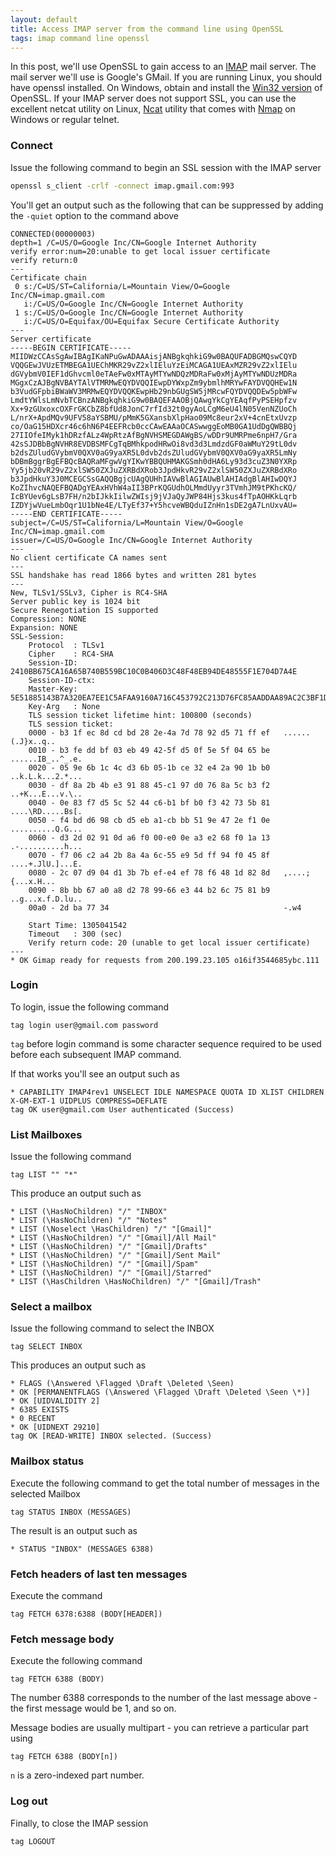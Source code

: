 ```yaml
---
layout: default
title: Access IMAP server from the command line using OpenSSL
tags: imap command line openssl
---
```


In this post, we'll use OpenSSL to gain access to an [IMAP](http://tools.ietf.org/html/rfc2060) mail server. The mail server we'll use is Google's GMail. If you are running Linux, you should have openssl installed. On Windows, obtain and install the [Win32 version](http://www.slproweb.com/products/Win32OpenSSL.html) of OpenSSL. If your IMAP server does not support SSL, you can use the excellent netcat utility on Linux, [Ncat](http://nmap.org/ncat/) utility that comes with [Nmap](http://nmap.org/) on Windows or regular telnet.

### Connect

Issue the following command to begin an SSL session with the IMAP server

```bash
openssl s_client -crlf -connect imap.gmail.com:993
```

You'll get an output such as the following that can be suppressed by adding the `-quiet` option to the command above

<!-- highlight 69,70 -->

```text
CONNECTED(00000003)
depth=1 /C=US/O=Google Inc/CN=Google Internet Authority
verify error:num=20:unable to get local issuer certificate
verify return:0
---
Certificate chain
 0 s:/C=US/ST=California/L=Mountain View/O=Google Inc/CN=imap.gmail.com
   i:/C=US/O=Google Inc/CN=Google Internet Authority
 1 s:/C=US/O=Google Inc/CN=Google Internet Authority
   i:/C=US/O=Equifax/OU=Equifax Secure Certificate Authority
---
Server certificate
-----BEGIN CERTIFICATE-----
MIIDWzCCAsSgAwIBAgIKaNPuGwADAAAisjANBgkqhkiG9w0BAQUFADBGMQswCQYD
VQQGEwJVUzETMBEGA1UEChMKR29vZ2xlIEluYzEiMCAGA1UEAxMZR29vZ2xlIElu
dGVybmV0IEF1dGhvcml0eTAeFw0xMTAyMTYwNDQzMDRaFw0xMjAyMTYwNDUzMDRa
MGgxCzAJBgNVBAYTAlVTMRMwEQYDVQQIEwpDYWxpZm9ybmlhMRYwFAYDVQQHEw1N
b3VudGFpbiBWaWV3MRMwEQYDVQQKEwpHb29nbGUgSW5jMRcwFQYDVQQDEw5pbWFw
LmdtYWlsLmNvbTCBnzANBgkqhkiG9w0BAQEFAAOBjQAwgYkCgYEAqfPyPSEHpfzv
Xx+9zGUxoxcOXFrGKCbZ8bfUd8JonC7rfId32t0gyAoLCgM6eU4lN05VenNZUoCh
L/nrX+ApdMQv9UFV58aYSBMU/pMmK5GXansbXlpHao09Mc8eur2xV+4cnEtxUvzp
co/OaG15HDXcr46c6hN6P4EEFRcb0ccCAwEAAaOCASwwggEoMB0GA1UdDgQWBBQj
27IIOfeIMyk1hDRzfALz4WpRtzAfBgNVHSMEGDAWgBS/wDDr9UMRPme6npH7/Gra
42sSJDBbBgNVHR8EVDBSMFCgTqBMhkpodHRwOi8vd3d3LmdzdGF0aWMuY29tL0dv
b2dsZUludGVybmV0QXV0aG9yaXR5L0dvb2dsZUludGVybmV0QXV0aG9yaXR5LmNy
bDBmBggrBgEFBQcBAQRaMFgwVgYIKwYBBQUHMAKGSmh0dHA6Ly93d3cuZ3N0YXRp
Yy5jb20vR29vZ2xlSW50ZXJuZXRBdXRob3JpdHkvR29vZ2xlSW50ZXJuZXRBdXRo
b3JpdHkuY3J0MCEGCSsGAQQBgjcUAgQUHhIAVwBlAGIAUwBlAHIAdgBlAHIwDQYJ
KoZIhvcNAQEFBQADgYEAxHVhW4aII3BPrKQGUdhOLMmdUyyr3TVmhJM9tPKhcKQ/
IcBYUev6gLsB7FH/n2bIJkkIilwZWIsj9jVJaQyJWP84Hjs3kus4fTpAOHKkLqrb
IZDYjwVueLmbOqr1U1bNe4E/LTyEf37+Y5hcveWBQduIZnHn1sDE2gA7LnUxvAU=
-----END CERTIFICATE-----
subject=/C=US/ST=California/L=Mountain View/O=Google Inc/CN=imap.gmail.com
issuer=/C=US/O=Google Inc/CN=Google Internet Authority
---
No client certificate CA names sent
---
SSL handshake has read 1866 bytes and written 281 bytes
---
New, TLSv1/SSLv3, Cipher is RC4-SHA
Server public key is 1024 bit
Secure Renegotiation IS supported
Compression: NONE
Expansion: NONE
SSL-Session:
    Protocol  : TLSv1
    Cipher    : RC4-SHA
    Session-ID: 2410BB675CA16A65B740B559BC10C0B406D3C48F48EB94DE48555F1E704D7A4E
    Session-ID-ctx:
    Master-Key: 5E51885143B7A320EA7EE1C5AFAA9160A716C453792C213D76FC85AADDAA89AC2C3BF1D29F567E648F5A460D8B558DFA
    Key-Arg   : None
    TLS session ticket lifetime hint: 100800 (seconds)
    TLS session ticket:
    0000 - b3 1f ec 8d cd bd 28 2e-4a 7d 78 92 d5 71 ff ef   ......(.J}x..q..
    0010 - b3 fe dd bf 03 eb 49 42-5f d5 0f 5e 5f 04 65 be   ......IB_..^_.e.
    0020 - 05 9e 6b 1c 4c d3 6b 05-1b ce 32 e4 2a 90 1b b0   ..k.L.k...2.*...
    0030 - df 8a 2b 4b e3 91 88 45-c1 97 d0 76 8a 5c b3 f2   ..+K...E...v.\..
    0040 - 0e 83 f7 d5 5c 52 44 c6-b1 bf b0 f3 42 73 5b 81   ....\RD.....Bs[.
    0050 - f4 bd d6 98 cb d5 eb a1-cb bb 51 9e 47 2e f1 0e   ..........Q.G...
    0060 - d3 2d 02 91 0d a6 f0 00-e0 0e a3 e2 68 f0 1a 13   .-..........h...
    0070 - f7 06 c2 a4 2b 8a 4a 6c-55 e9 5d ff 94 f0 45 8f   ....+.JlU.]...E.
    0080 - 2c 07 d9 04 d1 3b 7b ef-e4 ef 78 f6 48 1d 82 8d   ,....;{...x.H...
    0090 - 8b bb 67 a0 a8 d2 78 99-66 e3 44 b2 6c 75 81 b9   ..g...x.f.D.lu..
    00a0 - 2d ba 77 34                                       -.w4

    Start Time: 1305041542
    Timeout   : 300 (sec)
    Verify return code: 20 (unable to get local issuer certificate)
---
* OK Gimap ready for requests from 200.199.23.105 o16if3544685ybc.111
```

### Login

To login, issue the following command

```text
tag login user@gmail.com password
```

`tag` before login command is some character sequence required to be used before each subsequent IMAP command.

If that works you'll see an output such as

```text
* CAPABILITY IMAP4rev1 UNSELECT IDLE NAMESPACE QUOTA ID XLIST CHILDREN X-GM-EXT-1 UIDPLUS COMPRESS=DEFLATE
tag OK user@gmail.com User authenticated (Success)
```

### List Mailboxes

Issue the following command

```text
tag LIST "" "*"
```

This produce an output such as

```text
* LIST (\HasNoChildren) "/" "INBOX"
* LIST (\HasNoChildren) "/" "Notes"
* LIST (\Noselect \HasChildren) "/" "[Gmail]"
* LIST (\HasNoChildren) "/" "[Gmail]/All Mail"
* LIST (\HasNoChildren) "/" "[Gmail]/Drafts"
* LIST (\HasNoChildren) "/" "[Gmail]/Sent Mail"
* LIST (\HasNoChildren) "/" "[Gmail]/Spam"
* LIST (\HasNoChildren) "/" "[Gmail]/Starred"
* LIST (\HasChildren \HasNoChildren) "/" "[Gmail]/Trash"
```

### Select a mailbox

Issue the following command to select the INBOX

```text
tag SELECT INBOX
```

This produces an output such as

```text
* FLAGS (\Answered \Flagged \Draft \Deleted \Seen)
* OK [PERMANENTFLAGS (\Answered \Flagged \Draft \Deleted \Seen \*)]
* OK [UIDVALIDITY 2]
* 6385 EXISTS
* 0 RECENT
* OK [UIDNEXT 29210]
tag OK [READ-WRITE] INBOX selected. (Success)
```

### Mailbox status

Execute the following command to get the total number of messages in the selected Mailbox

```text
tag STATUS INBOX (MESSAGES)
```

The result is an output such as

```text
* STATUS "INBOX" (MESSAGES 6388)
```

### Fetch headers of last ten messages

Execute the command

```text
tag FETCH 6378:6388 (BODY[HEADER])
```

### Fetch message body

Execute the following command

```text
tag FETCH 6388 (BODY)
```

The number 6388 corresponds to the number of the last message above - the first message would be 1, and so on.

Message bodies are usually multipart - you can retrieve a particular part using

```text
tag FETCH 6388 (BODY[n])
```

`n` is a zero-indexed part number.

### Log out

Finally, to close the IMAP session

```text
tag LOGOUT
```
